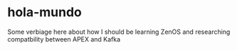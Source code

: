 # hola-mundo
Some verbiage here about how I should be learning ZenOS
and researching compatbility between APEX and Kafka

